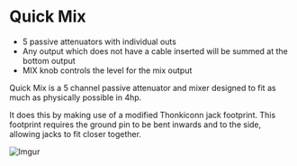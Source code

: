 # Quick Mix
* 5 passive attenuators with individual outs
* Any output which does not have a cable inserted will be summed at the bottom output
* MIX knob controls the level for the mix output

Quick Mix is a 5 channel passive attenuator and mixer designed to fit as much as physically possible in 4hp. 

It does this by making use of a modified Thonkiconn jack footprint. This footprint requires the ground pin to be bent inwards and to the side, allowing jacks to fit closer together.

![Imgur](https://i.imgur.com/gcWXdGF.jpg?1)
